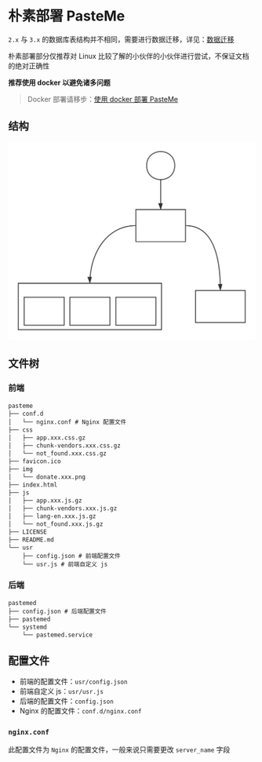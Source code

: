 # 朴素部署 PasteMe

`2.x` 与 `3.x` 的数据库表结构并不相同，需要进行数据迁移，详见：[数据迁移](migrate.md)

朴素部署部分仅推荐对 Linux 比较了解的小伙伴的小伙伴进行尝试，不保证文档的绝对正确性

**推荐使用 docker 以避免诸多问题**

> Docker 部署请移步：[使用 docker 部署 PasteMe](deploy_docker.md)

## 结构

![](PasteMe-Architecture.svg)

## 文件树

### 前端

```plain
pasteme
├── conf.d
│   └── nginx.conf # Nginx 配置文件
├── css
│   ├── app.xxx.css.gz
│   ├── chunk-vendors.xxx.css.gz
│   └── not_found.xxx.css.gz
├── favicon.ico
├── img
│   └── donate.xxx.png
├── index.html
├── js
│   ├── app.xxx.js.gz
│   ├── chunk-vendors.xxx.js.gz
│   ├── lang-en.xxx.js.gz
│   └── not_found.xxx.js.gz
├── LICENSE
├── README.md
└── usr
    ├── config.json # 前端配置文件
    └── usr.js # 前端自定义 js
```

### 后端

```plain
pastemed
├── config.json # 后端配置文件
├── pastemed
└── systemd
    └── pastemed.service
```

## 配置文件
+ 前端的配置文件：`usr/config.json`
+ 前端自定义 js：`usr/usr.js`
+ 后端的配置文件：`config.json`
+ Nginx 的配置文件：`conf.d/nginx.conf`

### `nginx.conf`

此配置文件为 `Nginx` 的配置文件，一般来说只需要更改 `server_name` 字段
